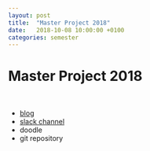 ```yaml
---
layout: post
title:  "Master Project 2018"
date:   2018-10-08 10:00:00 +0100
categories: semester
---
```


# Master Project 2018


&nbsp;

- [blog](http://blogs.digitalmedia-bremen.de/master-project-2018/)
- [slack channel](https://digitalmedia-bremen.slack.com/messages/CD92G5UEM/)
- doodle
- git repository



